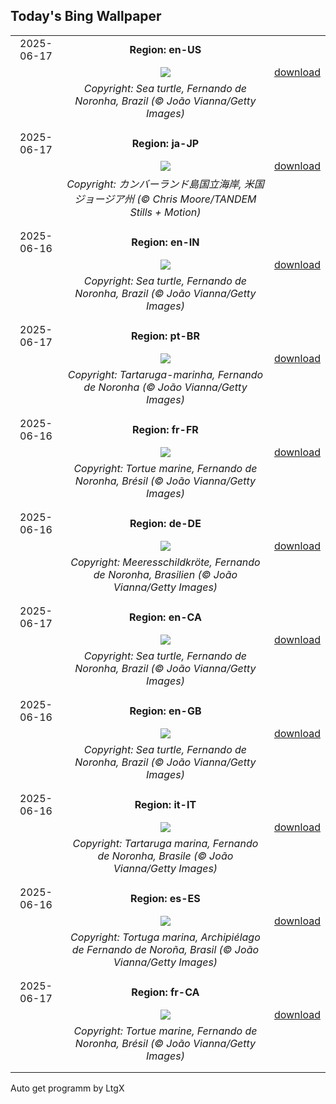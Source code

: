 ## Today's Bing Wallpaper
|      |      |      |
| :----: | :----: | :----: |
|2025-06-17|**Region: en-US**||
||![](https://www.bing.com/th?id=OHR.SeaTurtleBrazil_EN-US1789042400_UHD.jpg&pid=hp&w=1152&h=648&rs=1&c=4)| [download](https://www.bing.com/th?id=OHR.SeaTurtleBrazil_EN-US1789042400_UHD.jpg)|
||*Copyright: Sea turtle, Fernando de Noronha, Brazil (© João Vianna/Getty Images)*
||
|||
|2025-06-17|**Region: ja-JP**||
||![](https://www.bing.com/th?id=OHR.CumberlandOaks_JA-JP7607865039_UHD.jpg&pid=hp&w=1152&h=648&rs=1&c=4)| [download](https://www.bing.com/th?id=OHR.CumberlandOaks_JA-JP7607865039_UHD.jpg)|
||*Copyright: カンバーランド島国立海岸, 米国 ジョージア州 (© Chris Moore/TANDEM Stills + Motion)*
||
|||
|2025-06-16|**Region: en-IN**||
||![](https://www.bing.com/th?id=OHR.SeaTurtleBrazil_EN-IN8664549604_UHD.jpg&pid=hp&w=1152&h=648&rs=1&c=4)| [download](https://www.bing.com/th?id=OHR.SeaTurtleBrazil_EN-IN8664549604_UHD.jpg)|
||*Copyright: Sea turtle, Fernando de Noronha, Brazil (© João Vianna/Getty Images)*
||
|||
|2025-06-17|**Region: pt-BR**||
||![](https://www.bing.com/th?id=OHR.SeaTurtleBrazil_PT-BR6302602860_UHD.jpg&pid=hp&w=1152&h=648&rs=1&c=4)| [download](https://www.bing.com/th?id=OHR.SeaTurtleBrazil_PT-BR6302602860_UHD.jpg)|
||*Copyright: Tartaruga-marinha, Fernando de Noronha (© João Vianna/Getty Images)*
||
|||
|2025-06-16|**Region: fr-FR**||
||![](https://www.bing.com/th?id=OHR.SeaTurtleBrazil_FR-FR5032411493_UHD.jpg&pid=hp&w=1152&h=648&rs=1&c=4)| [download](https://www.bing.com/th?id=OHR.SeaTurtleBrazil_FR-FR5032411493_UHD.jpg)|
||*Copyright: Tortue marine, Fernando de Noronha, Brésil (© João Vianna/Getty Images)*
||
|||
|2025-06-16|**Region: de-DE**||
||![](https://www.bing.com/th?id=OHR.SeaTurtleBrazil_DE-DE8779154294_UHD.jpg&pid=hp&w=1152&h=648&rs=1&c=4)| [download](https://www.bing.com/th?id=OHR.SeaTurtleBrazil_DE-DE8779154294_UHD.jpg)|
||*Copyright: Meeresschildkröte, Fernando de Noronha, Brasilien (© João Vianna/Getty Images)*
||
|||
|2025-06-17|**Region: en-CA**||
||![](https://www.bing.com/th?id=OHR.SeaTurtleBrazil_EN-CA4683535863_UHD.jpg&pid=hp&w=1152&h=648&rs=1&c=4)| [download](https://www.bing.com/th?id=OHR.SeaTurtleBrazil_EN-CA4683535863_UHD.jpg)|
||*Copyright: Sea turtle, Fernando de Noronha, Brazil (© João Vianna/Getty Images)*
||
|||
|2025-06-16|**Region: en-GB**||
||![](https://www.bing.com/th?id=OHR.SeaTurtleBrazil_EN-GB7944725129_UHD.jpg&pid=hp&w=1152&h=648&rs=1&c=4)| [download](https://www.bing.com/th?id=OHR.SeaTurtleBrazil_EN-GB7944725129_UHD.jpg)|
||*Copyright: Sea turtle, Fernando de Noronha, Brazil (© João Vianna/Getty Images)*
||
|||
|2025-06-16|**Region: it-IT**||
||![](https://www.bing.com/th?id=OHR.SeaTurtleBrazil_IT-IT6000717103_UHD.jpg&pid=hp&w=1152&h=648&rs=1&c=4)| [download](https://www.bing.com/th?id=OHR.SeaTurtleBrazil_IT-IT6000717103_UHD.jpg)|
||*Copyright: Tartaruga marina, Fernando de Noronha, Brasile (© João Vianna/Getty Images)*
||
|||
|2025-06-16|**Region: es-ES**||
||![](https://www.bing.com/th?id=OHR.SeaTurtleBrazil_ES-ES0110277118_UHD.jpg&pid=hp&w=1152&h=648&rs=1&c=4)| [download](https://www.bing.com/th?id=OHR.SeaTurtleBrazil_ES-ES0110277118_UHD.jpg)|
||*Copyright: Tortuga marina, Archipiélago de Fernando de Noroña, Brasil (© João Vianna/Getty Images)*
||
|||
|2025-06-17|**Region: fr-CA**||
||![](https://www.bing.com/th?id=OHR.SeaTurtleBrazil_FR-CA9368188132_UHD.jpg&pid=hp&w=1152&h=648&rs=1&c=4)| [download](https://www.bing.com/th?id=OHR.SeaTurtleBrazil_FR-CA9368188132_UHD.jpg)|
||*Copyright: Tortue marine, Fernando de Noronha, Brésil (© João Vianna/Getty Images)*
||
|||

Auto get programm by LtgX

